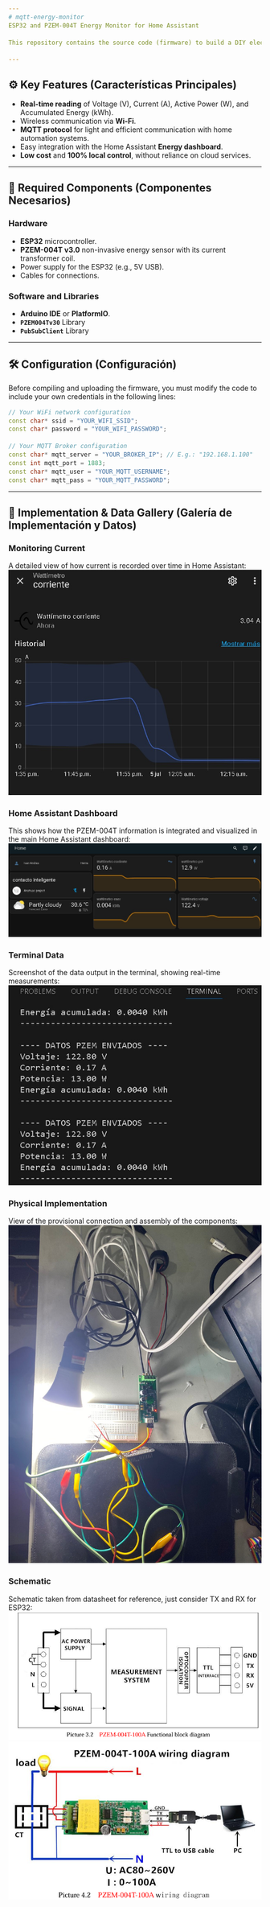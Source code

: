 ```yaml
---
# mqtt-energy-monitor
ESP32 and PZEM-004T Energy Monitor for Home Assistant

This repository contains the source code (firmware) to build a DIY electricity consumption monitor. It uses an ESP32 microcontroller to read measurements from a PZEM-004T v3.0 sensor and sends them to an MQTT broker, allowing seamless integration with Home Assistant and its energy dashboard.

---
```


## ⚙️ Key Features  (Características Principales)

* **Real-time reading** of Voltage (V), Current (A), Active Power (W), and Accumulated Energy (kWh).
* Wireless communication via **Wi-Fi**.
* **MQTT protocol** for light and efficient communication with home automation systems.
* Easy integration with the Home Assistant **Energy dashboard**.
* **Low cost** and **100% local control**, without reliance on cloud services.

---

## 🔧 Required Components (Componentes Necesarios)

### Hardware

* **ESP32** microcontroller.
* **PZEM-004T v3.0** non-invasive energy sensor with its current transformer coil.
* Power supply for the ESP32 (e.g., 5V USB).
* Cables for connections.

### Software and Libraries

* **Arduino IDE** or **PlatformIO**.
* **`PZEM004Tv30`** Library
* **`PubSubClient`** Library

---

## 🛠️ Configuration (Configuración)

Before compiling and uploading the firmware, you must modify the code to include your own credentials in the following lines:

```cpp
// Your WiFi network configuration
const char* ssid = "YOUR_WIFI_SSID";
const char* password = "YOUR_WIFI_PASSWORD";

// Your MQTT Broker configuration
const char* mqtt_server = "YOUR_BROKER_IP"; // E.g.: "192.168.1.100"
const int mqtt_port = 1883;
const char* mqtt_user = "YOUR_MQTT_USERNAME";
const char* mqtt_pass = "YOUR_MQTT_PASSWORD";
```
---

## 📸 Implementation & Data Gallery (Galería de Implementación y Datos)

### Monitoring Current
A detailed view of how current is recorded over time in Home Assistant:
![Current Graph in Home Assistant](images/current_graphic.jpg)

### Home Assistant Dashboard
This shows how the PZEM-004T information is integrated and visualized in the main Home Assistant dashboard:
![Home Assistant Dashboard with PZEM data](images/dashboard.jpg)

### Terminal Data
Screenshot of the data output in the terminal, showing real-time measurements:
![PZEM-004T data output in terminal](images/data.jpg)

### Physical Implementation
View of the provisional connection and assembly of the components:
![Physical implementation of the ESP32 and PZEM-004T energy monitor](<images/physical implementation.jpg>)

### Schematic
Schematic taken from datasheet for reference, just consider TX and RX for ESP32:
![schematic1](images/schematic.png)
![schematic1](images/schematic2.png)

